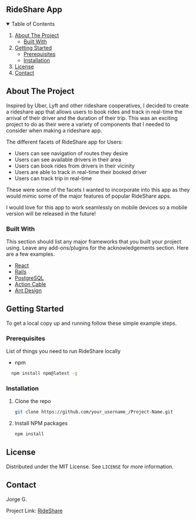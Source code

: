 ## RideShare App

<!-- TABLE OF CONTENTS -->
<details open="open">
  <summary>Table of Contents</summary>
  <ol>
    <li>
      <a href="#about-the-project">About The Project</a>
      <ul>
        <li><a href="#built-with">Built With</a></li>
      </ul>
    </li>
    <li>
      <a href="#getting-started">Getting Started</a>
      <ul>
        <li><a href="#prerequisites">Prerequisites</a></li>
        <li><a href="#installation">Installation</a></li>
      </ul>
    </li>
    <li><a href="#license">License</a></li>
    <li><a href="#contact">Contact</a></li>
  </ol>
</details>

<!-- ABOUT THE PROJECT -->

## About The Project

Inspired by Uber, Lyft and other rideshare cooperatives, I decided to create a rideshare app that allows users to book rides and track in real-time the arrival of their driver and the duration of their trip. This was an exciting project to do as their were a variety of components that I needed to consider when making a rideshare app.

The different facets of RideShare app for Users:

- Users can see navigation of routes they desire
- Users can see available drivers in their area
- Users can book rides from drivers in their vicinity
- Users are able to track in real-time their booked driver
- Users can track trip in real-time 

These were some of the facets I wanted to incorporate into this app as they would mimic some of the major features of popular RideShare apps.

I would love for this app to work seamlessly on mobile devices so a mobile version will be released in the future!

### Built With

This section should list any major frameworks that you built your project using. Leave any add-ons/plugins for the acknowledgements section. Here are a few examples.

- [React](https://reactjs.org/)
- [Rails](https://rubyonrails.org/)
- [PostgreSQL](https://www.postgresql.org/)
- [Action Cable](https://guides.rubyonrails.org/action_cable_overview.html)
- [Ant Design](https://ant.design/)

<!-- GETTING STARTED -->

## Getting Started

To get a local copy up and running follow these simple example steps.

### Prerequisites

List of things you need to run RideShare locally

- npm
```sh
  npm install npm@latest -g
  ```
### Installation

1. Clone the repo
   ```sh
   git clone https://github.com/your_username_/Project-Name.git
   ```
2. Install NPM packages
   ```sh
   npm install
   ```
<!-- LICENSE -->

## License

Distributed under the MIT License. See `LICENSE` for more information.

<!-- CONTACT -->

## Contact

Jorge G.

Project Link: [RideShare](https://github.com/jgabitto/ctd_final_project_frontend#about-the-project)
